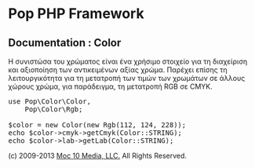 Pop PHP Framework
=================

Documentation : Color
---------------------

Η συνιστώσα του χρώματος είναι ένα χρήσιμο στοιχείο για τη διαχείριση και αξιοποίηση των αντικειμένων αξίας χρώμα. Παρέχει επίσης τη λειτουργικότητα για τη μετατροπή των τιμών των χρωμάτων σε άλλους χώρους χρώμα, για παράδειγμα, τη μετατροπή RGB σε CMYK.

<pre>
use Pop\Color\Color,
    Pop\Color\Rgb;

$color = new Color(new Rgb(112, 124, 228));
echo $color->cmyk->getCmyk(Color::STRING);
echo $color->lab->getLab(Color::STRING);
</pre>

(c) 2009-2013 [Moc 10 Media, LLC.](http://www.moc10media.com) All Rights Reserved.
